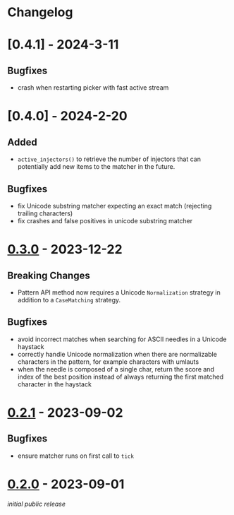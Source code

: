 # Changelog

# [0.4.1] - 2024-3-11

## Bugfixes

* crash when restarting picker with fast active stream

# [0.4.0] - 2024-2-20

## Added

* `active_injectors()` to retrieve the number of injectors that can potentially add new items to the matcher in the future.

## Bugfixes

* fix Unicode substring matcher expecting an exact match (rejecting trailing characters)
* fix crashes and false positives in unicode substring matcher

# [0.3.0] - 2023-12-22

## **Breaking Changes**

* Pattern API method now requires a Unicode `Normalization` strategy in addition to a `CaseMatching` strategy.

## Bugfixes

* avoid incorrect matches when searching for ASCII needles in a Unicode haystack
* correctly handle Unicode normalization when there are normalizable characters in the pattern, for example characters with umlauts
* when the needle is composed of a single char, return the score and index
  of the best position instead of always returning the first matched character
  in the haystack

# [0.2.1] - 2023-09-02

## Bugfixes

* ensure matcher runs on first call to `tick`

# [0.2.0] - 2023-09-01

*initial public release*


[0.3.0]: https://github.com/helix-editor/nucleo/releases/tag/nucleo-v0.3.0
[0.2.1]: https://github.com/helix-editor/nucleo/releases/tag/nucleo-v0.2.1
[0.2.0]: https://github.com/helix-editor/nucleo/releases/tag/nucleo-v0.2.0
